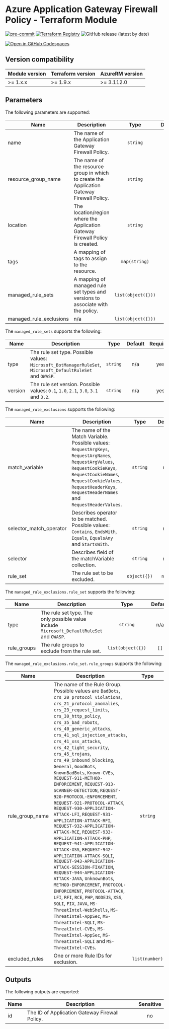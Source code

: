 # Azure Application Gateway Firewall Policy - Terraform Module

[![pre-commit](https://img.shields.io/badge/pre--commit-enabled-brightgreen?logo=pre-commit)](https://github.com/pre-commit/pre-commit)
[![Terraform Registry](https://img.shields.io/badge/terraform-registry-blueviolet.svg)](https://registry.terraform.io/modules/aztfm/application-gateway-firewall-policy/azurerm/)
![GitHub release (latest by date)](https://img.shields.io/github/v/release/aztfm/terraform-azurerm-terraform-azurerm-application-gateway-firewall-policy)

[![Open in GitHub Codespaces](https://github.com/codespaces/badge.svg)](https://codespaces.new/aztfm/terraform-azurerm-application-gateway-firewall-policy?quickstart=1)

## Version compatibility

| Module version | Terraform version | AzureRM version |
| -------------- | ----------------- | --------------- |
| >= 1.x.x       | >= 1.9.x          | >= 3.112.0      |

<!-- BEGIN_TF_DOCS -->
## Parameters

The following parameters are supported:

| Name | Description | Type | Default | Required |
| ---- | ----------- | :--: | :-----: | :------: |
|name|The name of the Application Gateway Firewall Policy.|`string`|n/a|yes|
|resource\_group\_name|The name of the resource group in which to create the Application Gateway Firewall Policy.|`string`|n/a|yes|
|location|The location/region where the Application Gateway Firewall Policy is created.|`string`|n/a|yes|
|tags|A mapping of tags to assign to the resource.|`map(string)`|`null`|no|
|managed\_rule\_sets|A mapping of managed rule set types and versions to associate with the policy.|`list(object({}))`|n/a|yes|
|managed\_rule\_exclusions|n/a|`list(object({}))`|`[]`|no|

The `managed_rule_sets` supports the following:

| Name | Description | Type | Default | Required |
| ---- | ------------| :--: | :-----: | :------: |
|type|The rule set type. Possible values: `Microsoft_BotManagerRuleSet`, `Microsoft_DefaultRuleSet` and `OWASP`.|`string`|n/a|yes|
|version|The rule set version. Possible values: `0.1`, `1.0`, `2.1`, `3.0`, `3.1` and `3.2`.|`string`|n/a|yes|

The `managed_rule_exclusions` supports the following:

| Name | Description | Type | Default | Required |
| ---- | ------------| :--: | :-----: | :------: |
|match\_variable|The name of the Match Variable. Possible values: `RequestArgKeys`, `RequestArgNames`, `RequestArgValues`, `RequestCookieKeys`, `RequestCookieNames`, `RequestCookieValues`, `RequestHeaderKeys`, `RequestHeaderNames` and `RequestHeaderValues`.|`string`|n/a|yes|
|selector\_match\_operator|Describes operator to be matched. Possible values: `Contains`, `EndsWith`, `Equals`, `EqualsAny` and `StartsWith`.|`string`|n/a|yes|
|selector|Describes field of the matchVariable collection.|`string`|n/a|yes|
|rule\_set|The rule set to be excluded.|`object({})`|`null`|no|

The `managed_rule_exclusions.rule_set` supports the following:

| Name | Description | Type | Default | Required |
| ---- | ------------| :--: | :-----: | :------: |
|type|The rule set type. The only possible value include `Microsoft_DefaultRuleSet` and `OWASP`.|`string`|n/a|yes|
|rule\_groups|The rule groups to exclude from the rule set.|`list(object({})`|`[]`|no|

The `managed_rule_exclusions.rule_set.rule_groups` supports the following:

| Name | Description | Type | Default | Required |
| ---- | ------------| :--: | :-----: | :------: |
|rule\_group\_name| The name of the Rule Group. Possible values are `BadBots`, `crs_20_protocol_violations`, `crs_21_protocol_anomalies`, `crs_23_request_limits`, `crs_30_http_policy`, `crs_35_bad_robots`, `crs_40_generic_attacks`, `crs_41_sql_injection_attacks`, `crs_41_xss_attacks`, `crs_42_tight_security`, `crs_45_trojans`, `crs_49_inbound_blocking`, `General`, `GoodBots`, `KnownBadBots`, `Known-CVEs`, `REQUEST-911-METHOD-ENFORCEMENT`, `REQUEST-913-SCANNER-DETECTION`, `REQUEST-920-PROTOCOL-ENFORCEMENT`, `REQUEST-921-PROTOCOL-ATTACK`, `REQUEST-930-APPLICATION-ATTACK-LFI`, `REQUEST-931-APPLICATION-ATTACK-RFI`, `REQUEST-932-APPLICATION-ATTACK-RCE`, `REQUEST-933-APPLICATION-ATTACK-PHP`, `REQUEST-941-APPLICATION-ATTACK-XSS`, `REQUEST-942-APPLICATION-ATTACK-SQLI`, `REQUEST-943-APPLICATION-ATTACK-SESSION-FIXATION`, `REQUEST-944-APPLICATION-ATTACK-JAVA`, `UnknownBots`, `METHOD-ENFORCEMENT`, `PROTOCOL-ENFORCEMENT`, `PROTOCOL-ATTACK`, `LFI`, `RFI`, `RCE`, `PHP`, `NODEJS`, `XSS`, `SQLI`, `FIX`, `JAVA`, `MS-ThreatIntel-WebShells`, `MS-ThreatIntel-AppSec`, `MS-ThreatIntel-SQLI`, `MS-ThreatIntel-CVEs`, `MS-ThreatIntel-AppSec`, `MS-ThreatIntel-SQLI` and `MS-ThreatIntel-CVEs`.|`string`|n/a|yes|
|excluded\_rules|One or more Rule IDs for exclusion.|`list(number)`|`[]`|no|

## Outputs

The following outputs are exported:

| Name | Description | Sensitive |
| ---- | ------------| :-------: |
|id|The ID of Application Gateway Firewall Policy.|no|
<!-- END_TF_DOCS -->
